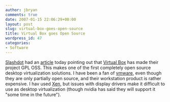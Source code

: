 ```yaml
---
author: jbryan
comments: true
date: 2007-01-15 22:06:29+00:00
layout: post
slug: virtual-box-goes-open-source
title: Virtual Box goes Open Source
wordpress_id: 47
categories:
- Software
---
```


[Slashdot](http://www.slashdot.org) had an [article](http://rss.slashdot.org/~r/Slashdot/slashdot/~3/75632880/article.pl) today pointing out that [Virtual Box](http://www.virtualbox.org) has made their project GPL OSS.  This makes one of the first completely open source desktop virtualization solutions.  I have been a fan of [vmware](http://www.vmware.com), even though they are only partially open source, and their workstation product is rather expensive.  I hav used [Xen](http://www.xensource.com), but issues with display drivers make it difficult to use as desktop virtualization (though nvidia has said they will support it "some time in the future").



